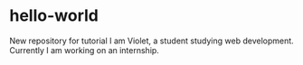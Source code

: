 # hello-world
New repository for tutorial
I am Violet, a student studying web development. Currently I am working on an internship.
